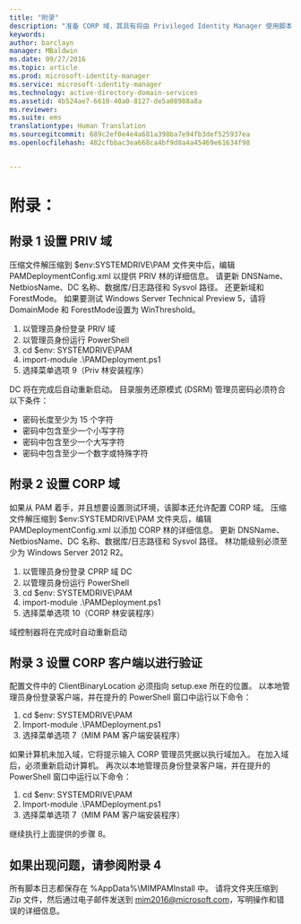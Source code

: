 ```yaml
---
title: "附录"
description: "准备 CORP 域，其具有将由 Privileged Identity Manager 使用脚本进行管理的现有标识或新标识"
keywords: 
author: barclayn
manager: MBaldwin
ms.date: 09/27/2016
ms.topic: article
ms.prod: microsoft-identity-manager
ms.service: microsoft-identity-manager
ms.technology: active-directory-domain-services
ms.assetid: 4b524ae7-6610-40a0-8127-de5a08988a8a
ms.reviewer: 
ms.suite: ems
translationtype: Human Translation
ms.sourcegitcommit: 689c2ef0e4e4a681a398ba7e94fb3def525937ea
ms.openlocfilehash: 482cfbbac3ea668ca4bf9d8a4a45469e61634f98


---
```

# 附录：

## 附录 1 设置 PRIV 域

压缩文件解压缩到 $env:SYSTEMDRIVE\PAM 文件夹中后，编辑 PAMDeploymentConfig.xml 以提供 PRIV 林的详细信息。 请更新 DNSName、NetbiosName、DC 名称、数据库/日志路径和 Sysvol 路径。 还更新域和 ForestMode。 如果要测试 Windows Server Technical Preview 5，请将 DomainMode 和 ForestMode设置为 WinThreshold。

1. 以管理员身份登录 PRIV 域
2. 以管理员身份运行 PowerShell
3. cd $env: SYSTEMDRIVE\PAM
4. import-module .\PAMDeployment.ps1
5. 选择菜单选项 9（Priv 林安装程序）


DC 将在完成后自动重新启动。 目录服务还原模式 (DSRM) 管理员密码必须符合以下条件：

  * 密码长度至少为 15 个字符
  * 密码中包含至少一个小写字符
  * 密码中包含至少一个大写字符
  * 密码中包含至少一个数字或特殊字符

## 附录 2 设置 CORP 域

如果从 PAM 着手，并且想要设置测试环境，该脚本还允许配置 CORP 域。 压缩文件解压缩到 $env:SYSTEMDRIVE\PAM 文件夹后，编辑 PAMDeploymentConfig.xml 以添加 CORP 林的详细信息。 更新 DNSName、NetbiosName、DC 名称、数据库/日志路径和 Sysvol 路径。 林功能级别必须至少为 Windows Server 2012 R2。

1. 以管理员身份登录 CPRP 域 DC
2. 以管理员身份运行 PowerShell
3. cd $env: SYSTEMDRIVE\PAM
4. import-module .\PAMDeployment.ps1
5. 选择菜单选项 10（CORP 林安装程序）

域控制器将在完成时自动重新启动

## 附录 3 设置 CORP 客户端以进行验证

配置文件中的 ClientBinaryLocation 必须指向 setup.exe 所在的位置。
以本地管理员身份登录客户端，并在提升的 PowerShell 窗口中运行以下命令：

1. cd $env: SYSTEMDRIVE\PAM
2. Import-module .\PAMDeployment.ps1
3. 选择菜单选项 7（MIM PAM 客户端安装程序）


如果计算机未加入域，它将提示输入 CORP 管理员凭据以执行域加入。 在加入域后，必须重新启动计算机。 再次以本地管理员身份登录客户端，并在提升的 PowerShell 窗口中运行以下命令：

1. cd $env: SYSTEMDRIVE\PAM
2. Import-module .\PAMDeployment.ps1
3. 选择菜单选项 7（MIM PAM 客户端安装程序）

继续执行上面提供的步骤 8。

## 如果出现问题，请参阅附录 4

所有脚本日志都保存在 %AppData%\MIMPAMInstall 中。 请将文件夹压缩到 Zip 文件，然后通过电子邮件发送到 [mim2016@microsoft.com](mim2016@microsoft.com)，写明操作和错误的详细信息。



<!--HONumber=Sep16_HO4-->


